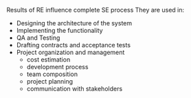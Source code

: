 Results of RE influence complete SE process
They are used in: 
- Designing the architecture of the system
- Implementing the functionality
- QA and Testing
- Drafting contracts and acceptance tests
- Project organization and management
	- cost estimation
	- development process
	- team composition
	- project planning
	- communication with stakeholders